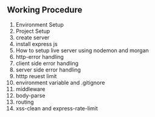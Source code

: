 ## Working Procedure

1. Environment Setup
2. Project Setup
3. create server
4. install express js
5. How to setup live server using nodemon and morgan
6. http-error handling
7. client side error handling
8. server side error handling
9. htttp reuest limit
10. environment variable and .gitignore 
11. middleware
12. body-parse
13. routing
14. xss-clean and express-rate-limit

